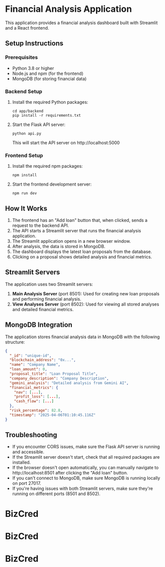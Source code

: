 # Financial Analysis Application

This application provides a financial analysis dashboard built with Streamlit and a React frontend.

## Setup Instructions

### Prerequisites

- Python 3.8 or higher
- Node.js and npm (for the frontend)
- MongoDB (for storing financial data)

### Backend Setup

1. Install the required Python packages:

   ```
   cd app/backend
   pip install -r requirements.txt
   ```

2. Start the Flask API server:
   ```
   python api.py
   ```
   This will start the API server on http://localhost:5000

### Frontend Setup

1. Install the required npm packages:

   ```
   npm install
   ```

2. Start the frontend development server:
   ```
   npm run dev
   ```

## How It Works

1. The frontend has an "Add loan" button that, when clicked, sends a request to the backend API.
2. The API starts a Streamlit server that runs the financial analysis application.
3. The Streamlit application opens in a new browser window.
4. After analysis, the data is stored in MongoDB.
5. The dashboard displays the latest loan proposals from the database.
6. Clicking on a proposal shows detailed analysis and financial metrics.

## Streamlit Servers

The application uses two Streamlit servers:

1. **Main Analysis Server** (port 8501): Used for creating new loan proposals and performing financial analysis.
2. **View Analyses Server** (port 8502): Used for viewing all stored analyses and detailed financial metrics.

## MongoDB Integration

The application stores financial analysis data in MongoDB with the following structure:

```json
{
  "_id": "unique-id",
  "blockchain_address": "0x...",
  "name": "Company Name",
  "loan_amount": 0,
  "proposal_title": "Loan Proposal Title",
  "company_description": "Company Description",
  "gemini_analysis": "Detailed analysis from Gemini AI",
  "financial_metrics": {
    "nav": [...],
    "profit_loss": [...],
    "cash_flow": [...]
  },
  "risk_percentage": 82.8,
  "timestamp": "2025-04-06T01:10:45.116Z"
}
```

## Troubleshooting

- If you encounter CORS issues, make sure the Flask API server is running and accessible.
- If the Streamlit server doesn't start, check that all required packages are installed.
- If the browser doesn't open automatically, you can manually navigate to http://localhost:8501 after clicking the "Add loan" button.
- If you can't connect to MongoDB, make sure MongoDB is running locally on port 27017.
- If you're having issues with both Streamlit servers, make sure they're running on different ports (8501 and 8502).

# BizCred
# BizCred
# BizCred
